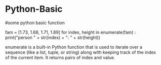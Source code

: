 # Python-Basic
#some python basic function


fam = [1.73, 1.68, 1.71, 1.89]
for index, height in enumerate(fam) :
    print("person " + str(index) + ": " + str(height))


enumerate is a built-in Python function that is used to iterate over a sequence (like a list, tuple, or string) along with keeping track of the index of the current item. It returns pairs of index and value.
